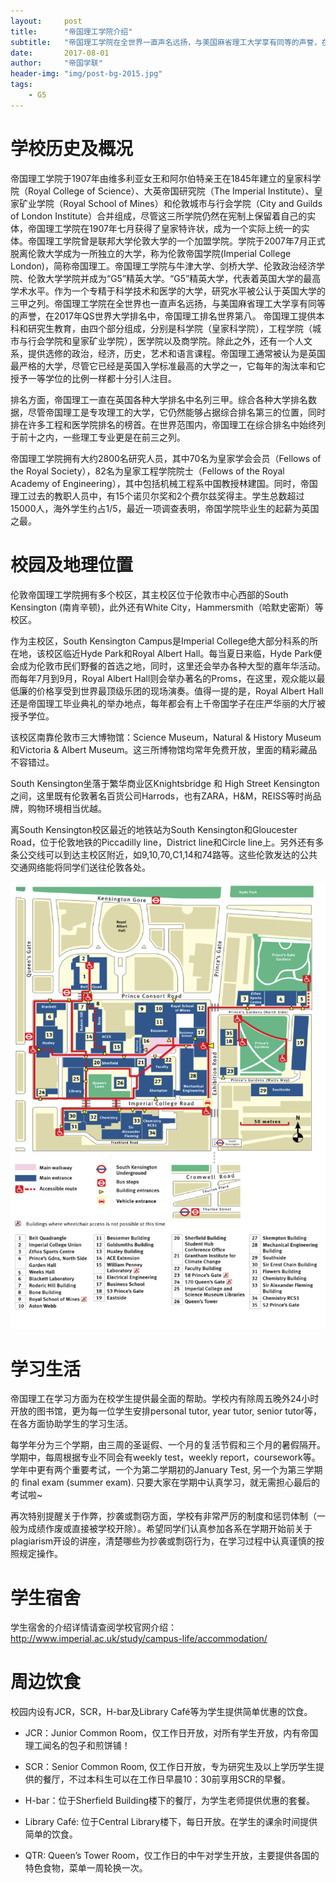 ```yaml
---
layout:     post
title:      "帝国理工学院介绍"
subtitle:   "帝国理工学院在全世界一直声名远扬，与美国麻省理工大学享有同等的声誉，在2017年QS 世界大学排名中，帝国理工排名世界第八。"
date:       2017-08-01
author:     "帝国学联"
header-img: "img/post-bg-2015.jpg"
tags:
    - G5
---
```


# 学校历史及概况

帝国理工学院于1907年由维多利亚女王和阿尔伯特亲王在1845年建立的皇家科学院（Royal College of Science）、大英帝国研究院（The Imperial Institute）、皇家矿业学院（Royal School of Mines）和伦敦城市与行会学院（City and Guilds of London Institute）合并组成，尽管这三所学院仍然在宪制上保留着自己的实体，帝国理工学院在1907年七月获得了皇家特许状，成为一个实际上统一的实体。帝国理工学院曾是联邦大学伦敦大学的一个加盟学院。学院于2007年7月正式脱离伦敦大学成为一所独立的大学，称为伦敦帝国学院(Imperial College London)，简称帝国理工。帝国理工学院与牛津大学、剑桥大学、伦敦政治经济学院、伦敦大学学院并成为“G5”精英大学。“G5”精英大学，代表着英国大学的最高学术水平。作为一个专精于科学技术和医学的大学，研究水平被公认于英国大学的三甲之列。帝国理工学院在全世界也一直声名远扬，与美国麻省理工大学享有同等的声誉，在2017年QS世界大学排名中，帝国理工排名世界第八。
帝国理工提供本科和研究生教育，由四个部分组成，分别是科学院（皇家科学院），工程学院（城市与行会学院和皇家矿业学院），医学院以及商学院。除此之外，还有一个人文系，提供选修的政治，经济，历史，艺术和语言课程。帝国理工通常被认为是英国最严格的大学，尽管它已经是英国入学标准最高的大学之一，它每年的淘汰率和它授予一等学位的比例一样都十分引人注目。

排名方面，帝国理工一直在英国各种大学排名中名列三甲。综合各种大学排名数据，尽管帝国理工是专攻理工的大学，它仍然能够占据综合排名第三的位置，同时排在许多工程和医学院排名的榜首。在世界范围内，帝国理工在综合排名中始终列于前十之内，一些理工专业更是在前三之列。

帝国理工学院拥有大约2800名研究人员，其中70名为皇家学会会员（Fellows of the Royal Society），82名为皇家工程学院院士（Fellows of the Royal Academy of Engineering），其中包括机械工程系中国教授林建国。同时，帝国理工过去的教职人员中，有15个诺贝尔奖和2个费尔兹奖得主。学生总数超过15000人，海外学生约占1/5，最近一项调查表明，帝国学院毕业生的起薪为英国之最。


# 校园及地理位置

伦敦帝国理工学院拥有多个校区，其主校区位于伦敦市中心西部的South Kensington (南肯辛顿)，此外还有White City，Hammersmith（哈默史密斯）等校区。

作为主校区，South Kensington Campus是Imperial College绝大部分科系的所在地，该校区临近Hyde Park和Royal Albert Hall。每当夏日来临，Hyde Park便会成为伦敦市民们野餐的首选之地，同时，这里还会举办各种大型的嘉年华活动。而每年7月到9月，Royal Albert Hall则会举办著名的Proms，在这里，观众能以最低廉的价格享受到世界最顶级乐团的现场演奏。值得一提的是，Royal Albert Hall还是帝国理工毕业典礼的举办地点，每年都会有上千帝国学子在庄严华丽的大厅被授予学位。

该校区南靠伦敦市三大博物馆：Science Museum，Natural & History Museum和Victoria & Albert Museum。这三所博物馆均常年免费开放，里面的精彩藏品不容错过。

South Kensington坐落于繁华商业区Knightsbridge 和 High Street Kensington之间，这里既有伦敦著名百货公司Harrods，也有ZARA，H&M，REISS等时尚品牌，购物环境相当优越。

离South Kensington校区最近的地铁站为South Kensington和Gloucester Road，位于伦敦地铁的Piccadilly line，District line和Circle line上。另外还有多条公交线可以到达主校区附近，如9,10,70,C1,14和74路等。这些伦敦发达的公共交通网络能将同学们送往伦敦各处。

![map](/img/campus-map.jpg)

# 学习生活

帝国理工在学习方面为在校学生提供最全面的帮助。学校内有除周五晚外24小时开放的图书馆，更为每一位学生安排personal tutor, year tutor, senior tutor等，在各方面协助学生的学习生活。

每学年分为三个学期，由三周的圣诞假、一个月的复活节假和三个月的暑假隔开。学期中，每周根据专业不同会有weekly test，weekly report，coursework等。学年中更有两个重要考试，一个为第二学期初的January Test, 另一个为第三学期的 final exam (summer exam). 只要大家在学期中认真学习，就无需担心最后的考试啦~

再次特别提醒关于作弊，抄袭或剽窃方面，学校有非常严厉的制度和惩罚体制（一般为成绩作废或直接被学校开除）。希望同学们认真参加各系在学期开始前关于plagiarism开设的讲座，清楚哪些为抄袭或剽窃行为，在学习过程中认真谨慎的按照规定操作。

# 学生宿舍

学生宿舍的介绍详情请查阅学校官网介绍：
http://www.imperial.ac.uk/study/campus-life/accommodation/

# 周边饮食

校园内设有JCR，SCR，H-bar及Library Café等为学生提供简单优惠的饮食。

- JCR：Junior Common Room，仅工作日开放，对所有学生开放，内有帝国理工闻名的包子和煎饼铺！

- SCR：Senior Common Room, 仅工作日开放，专为研究生及以上学历学生提供的餐厅，不过本科生可以在工作日早晨10：30前享用SCR的早餐。

- H-bar：位于Sherfield Building楼下的餐厅，为学生老师提供优惠的套餐。

- Library Café: 位于Central Library楼下，每日开放。在学生的课余时间提供简单的饮食。

- QTR: Queen’s Tower Room，仅工作日的中午对学生开放，主要提供各国的特色食物，菜单一周轮换一次。
